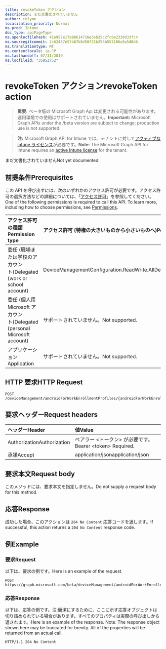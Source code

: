 ```yaml
---
title: revokeToken アクション
description: まだ文書化されていません
author: rolyon
localization_priority: Normal
ms.prod: Intune
doc_type: apiPageType
ms.openlocfilehash: 41e957e1fa86614716e3eb25c2fc0e2338d33fc4
ms.sourcegitcommit: 2c62457e57467b8d50f21b255b553106a9a5d8d6
ms.translationtype: MT
ms.contentlocale: ja-JP
ms.lasthandoff: 07/31/2019
ms.locfileid: "35952752"
---
```

# <a name="revoketoken-action"></a><span data-ttu-id="eb346-103">revokeToken アクション</span><span class="sxs-lookup"><span data-stu-id="eb346-103">revokeToken action</span></span>

> <span data-ttu-id="eb346-104">**重要:** ベータ版の Microsoft Graph Api は変更される可能性があります。運用環境での使用はサポートされていません。</span><span class="sxs-lookup"><span data-stu-id="eb346-104">**Important:** Microsoft Graph APIs under the /beta version are subject to change; production use is not supported.</span></span>

> <span data-ttu-id="eb346-105">**注:** Microsoft Graph API for Intune では、テナントに対して[アクティブな intune ライセンス](https://go.microsoft.com/fwlink/?linkid=839381)が必要です。</span><span class="sxs-lookup"><span data-stu-id="eb346-105">**Note:** The Microsoft Graph API for Intune requires an [active Intune license](https://go.microsoft.com/fwlink/?linkid=839381) for the tenant.</span></span>

<span data-ttu-id="eb346-106">まだ文書化されていません</span><span class="sxs-lookup"><span data-stu-id="eb346-106">Not yet documented</span></span>

## <a name="prerequisites"></a><span data-ttu-id="eb346-107">前提条件</span><span class="sxs-lookup"><span data-stu-id="eb346-107">Prerequisites</span></span>
<span data-ttu-id="eb346-p101">この API を呼び出すには、次のいずれかのアクセス許可が必要です。アクセス許可の選択方法などの詳細については、「[アクセス許可](/graph/permissions-reference)」を参照してください。</span><span class="sxs-lookup"><span data-stu-id="eb346-p101">One of the following permissions is required to call this API. To learn more, including how to choose permissions, see [Permissions](/graph/permissions-reference).</span></span>

|<span data-ttu-id="eb346-110">アクセス許可の種類</span><span class="sxs-lookup"><span data-stu-id="eb346-110">Permission type</span></span>|<span data-ttu-id="eb346-111">アクセス許可 (特権の大きいものから小さいものへ)</span><span class="sxs-lookup"><span data-stu-id="eb346-111">Permissions (from most to least privileged)</span></span>|
|:---|:---|
|<span data-ttu-id="eb346-112">委任 (職場または学校のアカウント)</span><span class="sxs-lookup"><span data-stu-id="eb346-112">Delegated (work or school account)</span></span>|<span data-ttu-id="eb346-113">DeviceManagementConfiguration.ReadWrite.All</span><span class="sxs-lookup"><span data-stu-id="eb346-113">DeviceManagementConfiguration.ReadWrite.All</span></span>|
|<span data-ttu-id="eb346-114">委任 (個人用 Microsoft アカウント)</span><span class="sxs-lookup"><span data-stu-id="eb346-114">Delegated (personal Microsoft account)</span></span>|<span data-ttu-id="eb346-115">サポートされていません。</span><span class="sxs-lookup"><span data-stu-id="eb346-115">Not supported.</span></span>|
|<span data-ttu-id="eb346-116">アプリケーション</span><span class="sxs-lookup"><span data-stu-id="eb346-116">Application</span></span>|<span data-ttu-id="eb346-117">サポートされていません。</span><span class="sxs-lookup"><span data-stu-id="eb346-117">Not supported.</span></span>|

## <a name="http-request"></a><span data-ttu-id="eb346-118">HTTP 要求</span><span class="sxs-lookup"><span data-stu-id="eb346-118">HTTP Request</span></span>
<!-- {
  "blockType": "ignored"
}
-->
``` http
POST /deviceManagement/androidForWorkEnrollmentProfiles/{androidForWorkEnrollmentProfileId}/revokeToken
```

## <a name="request-headers"></a><span data-ttu-id="eb346-119">要求ヘッダー</span><span class="sxs-lookup"><span data-stu-id="eb346-119">Request headers</span></span>
|<span data-ttu-id="eb346-120">ヘッダー</span><span class="sxs-lookup"><span data-stu-id="eb346-120">Header</span></span>|<span data-ttu-id="eb346-121">値</span><span class="sxs-lookup"><span data-stu-id="eb346-121">Value</span></span>|
|:---|:---|
|<span data-ttu-id="eb346-122">Authorization</span><span class="sxs-lookup"><span data-stu-id="eb346-122">Authorization</span></span>|<span data-ttu-id="eb346-123">ベアラー &lt;トークン&gt; が必要です。</span><span class="sxs-lookup"><span data-stu-id="eb346-123">Bearer &lt;token&gt; Required.</span></span>|
|<span data-ttu-id="eb346-124">承諾</span><span class="sxs-lookup"><span data-stu-id="eb346-124">Accept</span></span>|<span data-ttu-id="eb346-125">application/json</span><span class="sxs-lookup"><span data-stu-id="eb346-125">application/json</span></span>|

## <a name="request-body"></a><span data-ttu-id="eb346-126">要求本文</span><span class="sxs-lookup"><span data-stu-id="eb346-126">Request body</span></span>
<span data-ttu-id="eb346-127">このメソッドには、要求本文を指定しません。</span><span class="sxs-lookup"><span data-stu-id="eb346-127">Do not supply a request body for this method.</span></span>

## <a name="response"></a><span data-ttu-id="eb346-128">応答</span><span class="sxs-lookup"><span data-stu-id="eb346-128">Response</span></span>
<span data-ttu-id="eb346-129">成功した場合、このアクションは `204 No Content` 応答コードを返します。</span><span class="sxs-lookup"><span data-stu-id="eb346-129">If successful, this action returns a `204 No Content` response code.</span></span>

## <a name="example"></a><span data-ttu-id="eb346-130">例</span><span class="sxs-lookup"><span data-stu-id="eb346-130">Example</span></span>

### <a name="request"></a><span data-ttu-id="eb346-131">要求</span><span class="sxs-lookup"><span data-stu-id="eb346-131">Request</span></span>
<span data-ttu-id="eb346-132">以下は、要求の例です。</span><span class="sxs-lookup"><span data-stu-id="eb346-132">Here is an example of the request.</span></span>
``` http
POST https://graph.microsoft.com/beta/deviceManagement/androidForWorkEnrollmentProfiles/{androidForWorkEnrollmentProfileId}/revokeToken
```

### <a name="response"></a><span data-ttu-id="eb346-133">応答</span><span class="sxs-lookup"><span data-stu-id="eb346-133">Response</span></span>
<span data-ttu-id="eb346-p102">以下は、応答の例です。注:簡潔にするために、ここに示す応答オブジェクトは切り詰められている場合があります。すべてのプロパティは実際の呼び出しから返されます。</span><span class="sxs-lookup"><span data-stu-id="eb346-p102">Here is an example of the response. Note: The response object shown here may be truncated for brevity. All of the properties will be returned from an actual call.</span></span>
``` http
HTTP/1.1 204 No Content
```





